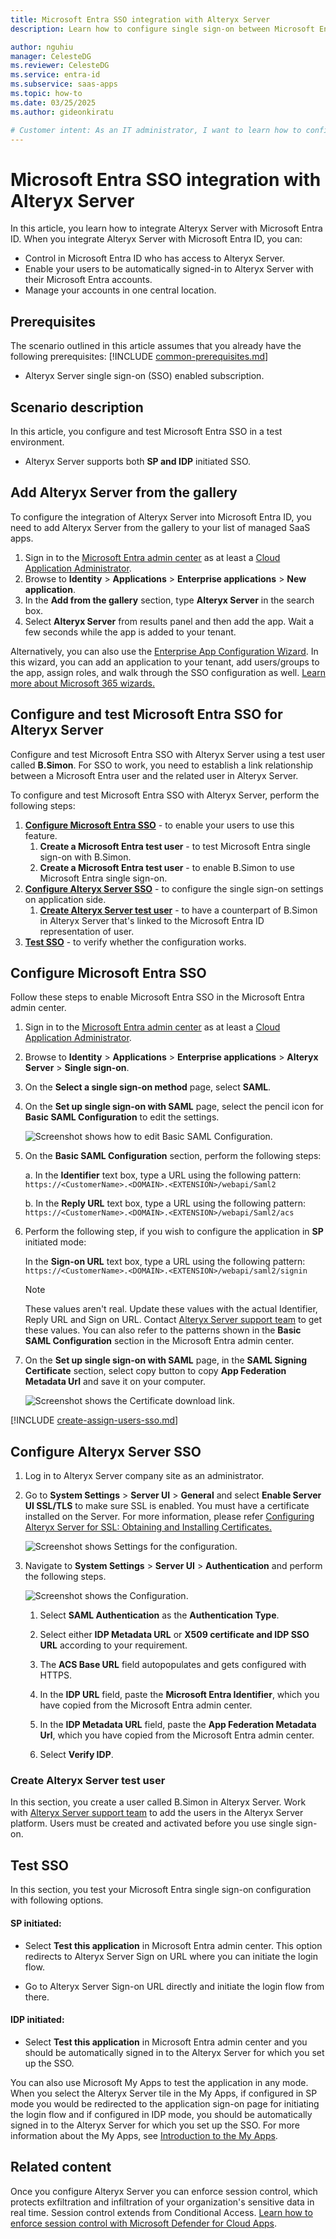 ```yaml
---
title: Microsoft Entra SSO integration with Alteryx Server
description: Learn how to configure single sign-on between Microsoft Entra ID and Alteryx Server.

author: nguhiu
manager: CelesteDG
ms.reviewer: CelesteDG
ms.service: entra-id
ms.subservice: saas-apps
ms.topic: how-to
ms.date: 03/25/2025
ms.author: gideonkiratu

# Customer intent: As an IT administrator, I want to learn how to configure single sign-on between Microsoft Entra ID and Alteryx Server so that I can control who has access to Alteryx Server, enable automatic sign-in with Microsoft Entra accounts, and manage my accounts in one central location.
---
```


# Microsoft Entra SSO integration with Alteryx Server

In this article,  you learn how to integrate Alteryx Server with Microsoft Entra ID. When you integrate Alteryx Server with Microsoft Entra ID, you can:

* Control in Microsoft Entra ID who has access to Alteryx Server.
* Enable your users to be automatically signed-in to Alteryx Server with their Microsoft Entra accounts.
* Manage your accounts in one central location.

## Prerequisites
The scenario outlined in this article assumes that you already have the following prerequisites:
[!INCLUDE [common-prerequisites.md](~/identity/saas-apps/includes/common-prerequisites.md)]
* Alteryx Server single sign-on (SSO) enabled subscription.

## Scenario description

In this article,  you configure and test Microsoft Entra SSO in a test environment.

* Alteryx Server supports both **SP and IDP** initiated SSO.

## Add Alteryx Server from the gallery

To configure the integration of Alteryx Server into Microsoft Entra ID, you need to add Alteryx Server from the gallery to your list of managed SaaS apps.

1. Sign in to the [Microsoft Entra admin center](https://entra.microsoft.com) as at least a [Cloud Application Administrator](~/identity/role-based-access-control/permissions-reference.md#cloud-application-administrator).
1. Browse to **Identity** > **Applications** > **Enterprise applications** > **New application**.
1. In the **Add from the gallery** section, type **Alteryx Server** in the search box.
1. Select **Alteryx Server** from results panel and then add the app. Wait a few seconds while the app is added to your tenant.

Alternatively, you can also use the [Enterprise App Configuration Wizard](https://portal.office.com/AdminPortal/home?Q=Docs#/azureadappintegration). In this wizard, you can add an application to your tenant, add users/groups to the app, assign roles, and walk through the SSO configuration as well. [Learn more about Microsoft 365 wizards.](/microsoft-365/admin/misc/azure-ad-setup-guides)

## Configure and test Microsoft Entra SSO for Alteryx Server

Configure and test Microsoft Entra SSO with Alteryx Server using a test user called **B.Simon**. For SSO to work, you need to establish a link relationship between a Microsoft Entra user and the related user in Alteryx Server.

To configure and test Microsoft Entra SSO with Alteryx Server, perform the following steps:

1. **[Configure Microsoft Entra SSO](#configure-microsoft-entra-sso)** - to enable your users to use this feature.
    1. **Create a Microsoft Entra test user** - to test Microsoft Entra single sign-on with B.Simon.
    1. **Create a Microsoft Entra test user** - to enable B.Simon to use Microsoft Entra single sign-on.
1. **[Configure Alteryx Server SSO](#configure-alteryx-server-sso)** - to configure the single sign-on settings on application side.
    1. **[Create Alteryx Server test user](#create-alteryx-server-test-user)** - to have a counterpart of B.Simon in Alteryx Server that's linked to the Microsoft Entra ID representation of user.
1. **[Test SSO](#test-sso)** - to verify whether the configuration works.

## Configure Microsoft Entra SSO

Follow these steps to enable Microsoft Entra SSO in the Microsoft Entra admin center.

1. Sign in to the [Microsoft Entra admin center](https://entra.microsoft.com) as at least a [Cloud Application Administrator](~/identity/role-based-access-control/permissions-reference.md#cloud-application-administrator).
1. Browse to **Identity** > **Applications** > **Enterprise applications** > **Alteryx Server** > **Single sign-on**.
1. On the **Select a single sign-on method** page, select **SAML**.
1. On the **Set up single sign-on with SAML** page, select the pencil icon for **Basic SAML Configuration** to edit the settings.

   ![Screenshot shows how to edit Basic SAML Configuration.](common/edit-urls.png "Basic Configuration")

1. On the **Basic SAML Configuration** section, perform the following steps:

    a. In the **Identifier** text box, type a URL using the following pattern:
    `https://<CustomerName>.<DOMAIN>.<EXTENSION>/webapi/Saml2`

    b. In the **Reply URL** text box, type a URL using the following pattern:
    `https://<CustomerName>.<DOMAIN>.<EXTENSION>/webapi/Saml2/acs`

1. Perform the following step, if you wish to configure the application in **SP** initiated mode:

    In the **Sign-on URL** text box, type a URL using the following pattern:
    `https://<CustomerName>.<DOMAIN>.<EXTENSION>/webapi/saml2/signin`

	> [!NOTE]
	> These values aren't real. Update these values with the actual Identifier, Reply URL and Sign on URL. Contact [Alteryx Server support team](mailto:support@alteryx.com) to get these values. You can also refer to the patterns shown in the **Basic SAML Configuration** section in the Microsoft Entra admin center.

1. On the **Set up single sign-on with SAML** page, in the **SAML Signing Certificate** section, select copy button to copy **App Federation Metadata Url** and save it on your computer.

	![Screenshot shows the Certificate download link.](common/copy-metadataurl.png "Certificate")

[!INCLUDE [create-assign-users-sso.md](~/identity/saas-apps/includes/create-assign-users-sso.md)]

## Configure Alteryx Server SSO

1. Log in to Alteryx Server company site as an administrator.

1. Go to **System Settings** > **Server UI** > **General** and select **Enable Server UI SSL/TLS** to make sure SSL is enabled. You must have a certificate installed on the Server. For more information, please refer [Configuring Alteryx Server for SSL: Obtaining and Installing Certificates.](https://knowledge.alteryx.com/index/s/article/Configuring-Alteryx-Server-for-SSL-Obtaining-and-Installing-Certificates-1583459841225)

    ![Screenshot shows Settings for the configuration.](./media/alteryx-server-tutorial/settings.png "Settings")

1. Navigate to **System Settings** > **Server UI** > **Authentication** and perform the following steps.

    ![Screenshot shows the Configuration.](./media/alteryx-server-tutorial/configure.png "Configuration")

    1. Select **SAML Authentication** as the **Authentication Type**.

    1. Select either **IDP Metadata URL** or **X509 certificate and IDP SSO URL** according to your requirement.

    1. The **ACS Base URL** field autopopulates and gets configured with HTTPS.

    1. In the **IDP URL** field, paste the **Microsoft Entra Identifier**, which you have copied from the Microsoft Entra admin center.

    1. In the **IDP Metadata URL** field, paste the **App Federation Metadata Url**, which you have copied from the Microsoft Entra admin center.

    1. Select **Verify IDP**.

### Create Alteryx Server test user

In this section, you create a user called B.Simon in Alteryx Server. Work with [Alteryx Server support team](mailto:support@alteryx.com) to add the users in the Alteryx Server platform. Users must be created and activated before you use single sign-on.

## Test SSO 

In this section, you test your Microsoft Entra single sign-on configuration with following options.
 
#### SP initiated:
 
* Select **Test this application** in Microsoft Entra admin center. This option redirects to Alteryx Server Sign on URL where you can initiate the login flow.  
 
* Go to Alteryx Server Sign-on URL directly and initiate the login flow from there.
 
#### IDP initiated:
 
* Select **Test this application** in Microsoft Entra admin center and you should be automatically signed in to the Alteryx Server for which you set up the SSO.
 
You can also use Microsoft My Apps to test the application in any mode. When you select the Alteryx Server tile in the My Apps, if configured in SP mode you would be redirected to the application sign-on page for initiating the login flow and if configured in IDP mode, you should be automatically signed in to the Alteryx Server for which you set up the SSO. For more information about the My Apps, see [Introduction to the My Apps](https://support.microsoft.com/account-billing/sign-in-and-start-apps-from-the-my-apps-portal-2f3b1bae-0e5a-4a86-a33e-876fbd2a4510).

## Related content

Once you configure Alteryx Server you can enforce session control, which protects exfiltration and infiltration of your organization's sensitive data in real time. Session control extends from Conditional Access. [Learn how to enforce session control with Microsoft Defender for Cloud Apps](/cloud-app-security/proxy-deployment-any-app).

